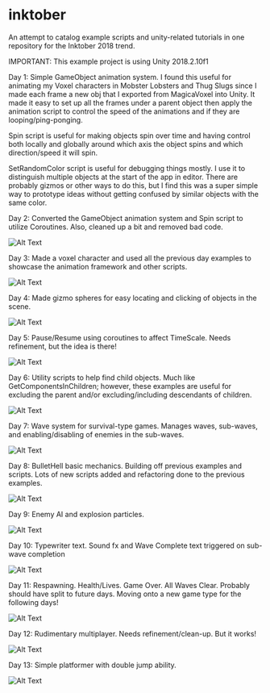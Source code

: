 # inktober
An attempt to catalog example scripts and unity-related tutorials in one repository for the Inktober 2018 trend.

IMPORTANT: This example project is using Unity 2018.2.10f1

Day 1: Simple GameObject animation system. I found this useful for animating my Voxel characters in Mobster Lobsters and Thug Slugs since I made each frame a new obj that I exported from MagicaVoxel into Unity. It made it easy to set up all the frames under a parent object then apply the animation script to control the speed of the animations and if they are looping/ping-ponging.

Spin script is useful for making objects spin over time and having control both locally and globally around which axis the object spins and which direction/speed it will spin.

SetRandomColor script is useful for debugging things mostly. I use it to distinguish multiple objects at the start of the app in editor. There are probably gizmos or other ways to do this, but I find this was a super simple way to prototype ideas without getting confused by similar objects with the same color.

Day 2: Converted the GameObject animation system and Spin script to utilize Coroutines. Also, cleaned up a bit and removed bad code.

![Alt Text](https://media.giphy.com/media/3Xzdy2QzfsVZ44WkwW/giphy.gif)

Day 3: Made a voxel character and used all the previous day examples to showcase the animation framework and other scripts.

![Alt Text](https://media.giphy.com/media/fHfMf1fktaPnMJW4Ic/giphy.gif)

Day 4: Made gizmo spheres for easy locating and clicking of objects in the scene.

![Alt Text](https://media.giphy.com/media/8mboAtWRjMYXW2S2iC/giphy.gif)

Day 5: Pause/Resume using coroutines to affect TimeScale. Needs refinement, but the idea is there!

![Alt Text](https://media.giphy.com/media/dZ5jQyUCmyoEcQ0XU6/giphy.gif)

Day 6: Utility scripts to help find child objects. Much like GetComponentsInChildren; however, these examples are useful for excluding the parent and/or excluding/including descendants of children.

![Alt Text](https://media.giphy.com/media/4JXL0kKgJYMdBDJxNF/giphy.gif)

Day 7: Wave system for survival-type games. Manages waves, sub-waves, and enabling/disabling of enemies in the sub-waves.

![Alt Text](https://media.giphy.com/media/dYCgAr6ikiyayX4C6J/giphy.gif)

Day 8: BulletHell basic mechanics. Building off previous examples and scripts. Lots of new scripts added and refactoring done to the previous examples.

![Alt Text](https://media.giphy.com/media/c6VxjHYOjQaCgleWrV/giphy.gif)

Day 9: Enemy AI and explosion particles.

![Alt Text](https://media.giphy.com/media/d7p8vMkxtMIqJK5bHH/giphy.gif)

Day 10: Typewriter text. Sound fx and Wave Complete text triggered on sub-wave completion

![Alt Text](https://media.giphy.com/media/cJbnvxz8FCA59MSc3O/giphy.gif)

Day 11: Respawning. Health/Lives. Game Over. All Waves Clear. Probably should have split to future days. Moving onto a new game type for the following days! 

![Alt Text](https://media.giphy.com/media/etAFqFx6jhVip2QCuN/giphy.gif)

Day 12: Rudimentary multiplayer. Needs refinement/clean-up. But it works!

![Alt Text](https://media.giphy.com/media/5vYnL0XzqFOSe4Hbxq/giphy.gif)

Day 13: Simple platformer with double jump ability.

![Alt Text](https://media.giphy.com/media/dn0DxytoBO6QymrHdL/giphy.gif)

